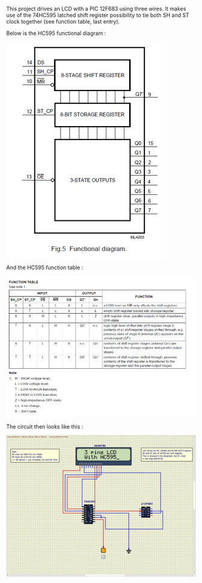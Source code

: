 This project drives an LCD with a PIC 12F683 using three wires.
It makes use of the 74HC595 latched shift register possibility to tie both SH and ST clock together (see function table, last entry).

Below is the HC595 functional diagram :

![My Image](images/hc595-2.jpg)

And the HC595 function table :

![My Image](images/hc595-1.jpg)

The circuit then looks like this :

![My Image](images/lcd-hc595-pic.jpeg)

